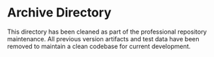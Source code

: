 # Archive Directory

This directory has been cleaned as part of the professional repository maintenance. All previous version artifacts and test data have been removed to maintain a clean codebase for current development.